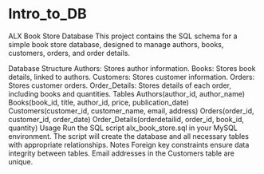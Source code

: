# Intro_to_DB
ALX Book Store Database
This project contains the SQL schema for a simple book store database, designed to manage authors, books, customers, orders, and order details.

Database Structure
Authors: Stores author information.
Books: Stores book details, linked to authors.
Customers: Stores customer information.
Orders: Stores customer orders.
Order_Details: Stores details of each order, including books and quantities.
Tables
Authors(author_id, author_name)
Books(book_id, title, author_id, price, publication_date)
Customers(customer_id, customer_name, email, address)
Orders(order_id, customer_id, order_date)
Order_Details(orderdetailid, order_id, book_id, quantity)
Usage
Run the SQL script alx_book_store.sql in your MySQL environment.
The script will create the database and all necessary tables with appropriate relationships.
Notes
Foreign key constraints ensure data integrity between tables.
Email addresses in the Customers table are unique.